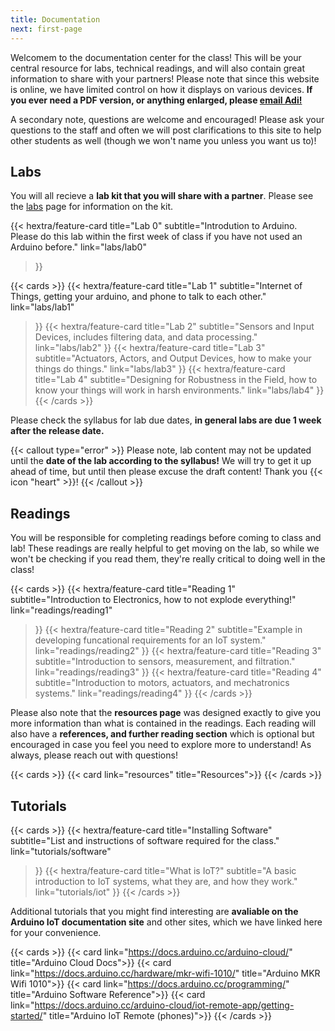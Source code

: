 ```yaml
---
title: Documentation
next: first-page
---
```


Welcomem to the documentation center for the class! This will be your central resource for labs, technical readings, and will also contain great information to share with your partners! Please note that since this website is online, we have limited control on how it displays on various devices. **If you ever need a PDF version, or anything enlarged, please [email Adi!](mailto:adim@mit.edu)**

A secondary note, questions are welcome and encouraged! Please ask your questions to the staff and often we will post clarifications to this site to help other students as well (though we won't name you unless you want us to)! 

## Labs

You will all recieve a **lab kit that you will share with a partner**. Please see the [labs](labs) page for information on the kit.

<div class="mt-6"></div>

{{< hextra/feature-card
    title="Lab 0"
    subtitle="Introdution to Arduino. Please do this lab within the first week of class if you have not used an Arduino before."
    link="labs/lab0"
>}}

<div class="mt-6"></div>

{{< cards >}}
  {{< hextra/feature-card
    title="Lab 1"
    subtitle="Internet of Things, getting your arduino, and phone to talk to each other."
    link="labs/lab1"
  >}}
  {{< hextra/feature-card
    title="Lab 2"
    subtitle="Sensors and Input Devices, includes filtering data, and data processing."
    link="labs/lab2"
  >}}
  {{< hextra/feature-card
    title="Lab 3"
    subtitle="Actuators, Actors, and Output Devices, how to make your things do things."
    link="labs/lab3"
  >}}
  {{< hextra/feature-card
    title="Lab 4"
    subtitle="Designing for Robustness in the Field, how to know your things will work in harsh environments."
    link="labs/lab4"
  >}}
{{< /cards >}}

<div class="mt-6"></div>

Please check the syllabus for lab due dates, **in general labs are due 1 week after the release date.**

<div class="mt-6"></div>

{{< callout type="error" >}}
  Please note, lab content may not be updated until the **date of the lab according to the syllabus!** We will try to get it up ahead of time, but until then please excuse the draft content! Thank you {{< icon "heart" >}}!
{{< /callout >}}

## Readings

You will be responsible for completing readings before coming to class and lab! These readings are really helpful to get moving on the lab, so while we won't be checking if you read them, they're really critical to doing well in the class! 

<div class="mt-6"></div>

{{< cards >}}
  {{< hextra/feature-card
    title="Reading 1"
    subtitle="Introduction to Electronics, how to not explode everything!"
    link="readings/reading1"
  >}}
  {{< hextra/feature-card
    title="Reading 2"
    subtitle="Example in developing funcational requirements for an IoT system."
    link="readings/reading2"
  >}}
  {{< hextra/feature-card
    title="Reading 3"
    subtitle="Introduction to sensors, measurement, and filtration."
    link="readings/reading3"
  >}}
  {{< hextra/feature-card
    title="Reading 4"
    subtitle="Introduction to motors, actuators, and mechatronics systems."
    link="readings/reading4"
  >}}
{{< /cards >}}

<div class="mt-6"></div>

Please also note that the **resources page** was designed exactly to give you more information than what is contained in the readings. Each reading will also have a **references, and further reading section** which is optional but encouraged in case you feel you need to explore more to understand! As always, please reach out with questions! 

<div class="mt-6"></div>

{{< cards >}}
  {{< card link="resources" title="Resources">}}
{{< /cards >}}

## Tutorials

{{< cards >}}
  {{< hextra/feature-card
    title="Installing Software"
    subtitle="List and instructions of software required for the class."
    link="tutorials/software"
  >}}
  {{< hextra/feature-card
    title="What is IoT?"
    subtitle="A basic introduction to IoT systems, what they are, and how they work."
    link="tutorials/iot"
  >}}
{{< /cards >}}

<div class="mt-6"></div>

Additional tutorials that you might find interesting are **avaliable on the Arduino IoT documentation site** and other sites, which we have linked here for your convenience. 

{{< cards >}}
  {{< card link="https://docs.arduino.cc/arduino-cloud/" title="Arduino Cloud Docs">}}
  {{< card link="https://docs.arduino.cc/hardware/mkr-wifi-1010/" title="Arduino MKR Wifi 1010">}}
  {{< card link="https://docs.arduino.cc/programming/" title="Arduino Software Reference">}}
  {{< card link="https://docs.arduino.cc/arduino-cloud/iot-remote-app/getting-started/" title="Arduino IoT Remote (phones)">}}
{{< /cards >}}